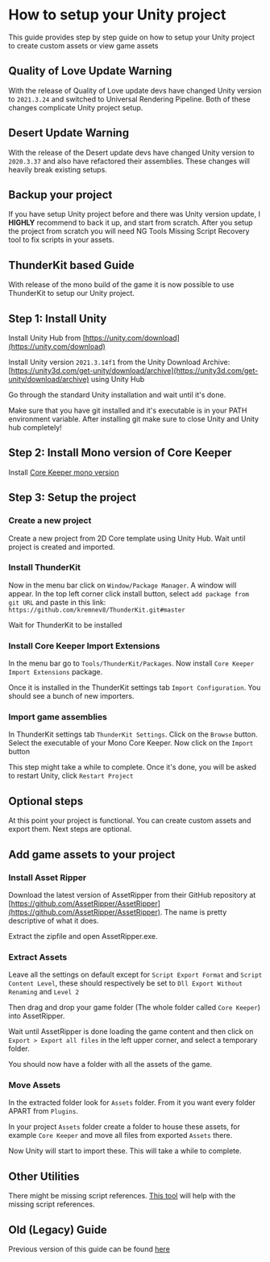 # How to setup your Unity project

This guide provides step by step guide on how to setup your Unity project to create custom assets or view game assets

## Quality of Love Update Warning

With the release of Quality of Love update devs have changed Unity version to `2021.3.24` and switched to Universal Rendering Pipeline. Both of these changes complicate Unity project setup.

## Desert Update Warning

With the release of the Desert update devs have changed Unity version to `2020.3.37` and also have refactored their assemblies. These changes will heavily break existing setups.

## Backup your project

If you have setup Unity project before and there was Unity version update, I **HIGHLY** recommend to back it up, and start from scratch. After you setup the project from scratch you will need NG Tools Missing Script Recovery tool to fix scripts in your assets.

## ThunderKit based Guide

With release of the mono build of the game it is now possible to use ThunderKit to setup our Unity project.

## Step 1: Install Unity

Install Unity Hub from [https://unity.com/download](https://unity.com/download)

Install Unity version `2021.3.14f1` from the Unity Download Archive: [https://unity3d.com/get-unity/download/archive](https://unity3d.com/get-unity/download/archive) using Unity Hub

Go through the standard Unity installation and wait until it's done.

Make sure that you have git installed and it's executable is in your PATH environment variable. After installing git make sure to close Unity and Unity hub completely!

## Step 2: Install Mono version of Core Keeper

Install [Core Keeper mono version](how-to-install-core-keeper-mono-version.md)

## Step 3: Setup the project

### Create a new project

Create a new project from 2D Core template using Unity Hub. Wait until project is created and imported.

### Install ThunderKit

Now in the menu bar click on `Window/Package Manager`. A window will appear. In the top left corner click install button, select `add package from git URL` and paste in this link: `https://github.com/kremnev8/ThunderKit.git#master`

Wait for ThunderKit to be installed

### Install Core Keeper Import Extensions

In the menu bar go to `Tools/ThunderKit/Packages`. Now install `Core Keeper Import Extensions` package.&#x20;

Once it is installed in the ThunderKit settings tab `Import Configuration`. You should see a bunch of new importers.

### Import game assemblies

In ThunderKit settings tab `ThunderKit Settings`. Click on the `Browse` button. Select the executable of your Mono Core Keeper. Now click on the `Import` button

This step might take a while to complete. Once it's done, you will be asked to restart Unity, click `Restart Project`

## Optional steps

At this point your project is functional. You can create custom assets and export them. Next steps are optional.

## Add game assets to your project

### Install Asset Ripper

Download the latest version of AssetRipper from their GitHub repository at [https://github.com/AssetRipper/AssetRipper](https://github.com/AssetRipper/AssetRipper). The name is pretty descriptive of what it does.

Extract the zipfile and open AssetRipper.exe.

### Extract Assets

Leave all the settings on default except for `Script Export Format` and `Script Content Level`, these should respectively be set to `Dll Export Without Renaming` and `Level 2`

Then drag and drop your game folder (The whole folder called `Core Keeper`) into AssetRipper.

Wait until AssetRipper is done loading the game content and then click on `Export > Export all files` in the left upper corner, and select a temporary folder.

You should now have a folder with all the assets of the game.

### Move Assets

In the extracted folder look for `Assets` folder. From it you want every folder APART from `Plugins`.&#x20;

In your project `Assets` folder create a folder to house these assets, for example `Core Keeper` and move all files from exported `Assets` there.

Now Unity will start to import these. This will take a while to complete.

## Other Utilities

There might be missing script references. [This tool](https://assetstore.unity.com/packages/tools/utilities/ng-missing-script-recovery-102272) will help with the missing script references.

## Old (Legacy) Guide

Previous version of this guide can be found [here](../archive/old-unity-guide.md)
